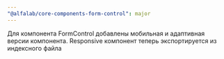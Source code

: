 ```yaml
---
"@alfalab/core-components-form-control": major
---
```


Для компонента FormControl добавлены мобильная и адаптивная версии компонента. Responsive компонент теперь экспортируется из индексного файла
